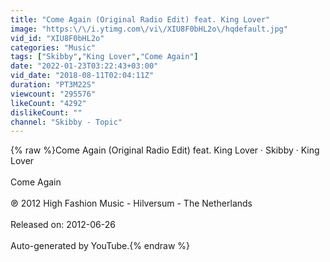 ```yaml
---
title: "Come Again (Original Radio Edit) feat. King Lover"
image: "https:\/\/i.ytimg.com\/vi\/XIU8F0bHL2o\/hqdefault.jpg"
vid_id: "XIU8F0bHL2o"
categories: "Music"
tags: ["Skibby","King Lover","Come Again"]
date: "2022-01-23T03:22:43+03:00"
vid_date: "2018-08-11T02:04:11Z"
duration: "PT3M22S"
viewcount: "295576"
likeCount: "4292"
dislikeCount: ""
channel: "Skibby - Topic"
---
```

{% raw %}Come Again (Original Radio Edit) feat. King Lover · Skibby · King Lover<br /><br />Come Again<br /><br />℗ 2012 High Fashion Music - Hilversum - The Netherlands<br /><br />Released on: 2012-06-26<br /><br />Auto-generated by YouTube.{% endraw %}

